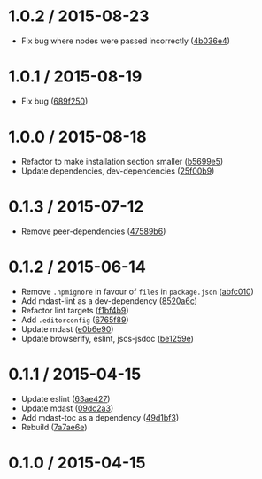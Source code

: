 <!--mdast setext-->

<!--lint disable no-multiple-toplevel-headings-->

1.0.2 / 2015-08-23
==================

*   Fix bug where nodes were passed incorrectly ([4b036e4](https://github.com/wooorm/mdast-util-heading-range/commit/4b036e4))

1.0.1 / 2015-08-19
==================

*   Fix bug ([689f250](https://github.com/wooorm/mdast-util-heading-range/commit/689f250))

1.0.0 / 2015-08-18
==================

*   Refactor to make installation section smaller ([b5699e5](https://github.com/wooorm/mdast-util-heading-range/commit/b5699e5))
*   Update dependencies, dev-dependencies ([25f00b9](https://github.com/wooorm/mdast-util-heading-range/commit/25f00b9))

0.1.3 / 2015-07-12
==================

*   Remove peer-dependencies ([47589b6](https://github.com/wooorm/mdast-util-heading-range/commit/47589b6))

0.1.2 / 2015-06-14
==================

*   Remove `.npmignore` in favour of `files` in `package.json` ([abfc010](https://github.com/wooorm/mdast-util-heading-range/commit/abfc010))
*   Add mdast-lint as a dev-dependency ([8520a6c](https://github.com/wooorm/mdast-util-heading-range/commit/8520a6c))
*   Refactor lint targets ([f1bf4b9](https://github.com/wooorm/mdast-util-heading-range/commit/f1bf4b9))
*   Add `.editorconfig` ([6765f89](https://github.com/wooorm/mdast-util-heading-range/commit/6765f89))
*   Update mdast ([e0b6e90](https://github.com/wooorm/mdast-util-heading-range/commit/e0b6e90))
*   Update browserify, eslint, jscs-jsdoc ([be1259e](https://github.com/wooorm/mdast-util-heading-range/commit/be1259e))

0.1.1 / 2015-04-15
==================

*   Update eslint ([63ae427](https://github.com/wooorm/mdast-util-heading-range/commit/63ae427))
*   Update mdast ([09dc2a3](https://github.com/wooorm/mdast-util-heading-range/commit/09dc2a3))
*   Add mdast-toc as a dependency ([49d1bf3](https://github.com/wooorm/mdast-util-heading-range/commit/49d1bf3))
*   Rebuild ([7a7ae6e](https://github.com/wooorm/mdast-util-heading-range/commit/7a7ae6e))

0.1.0 / 2015-04-15
==================
